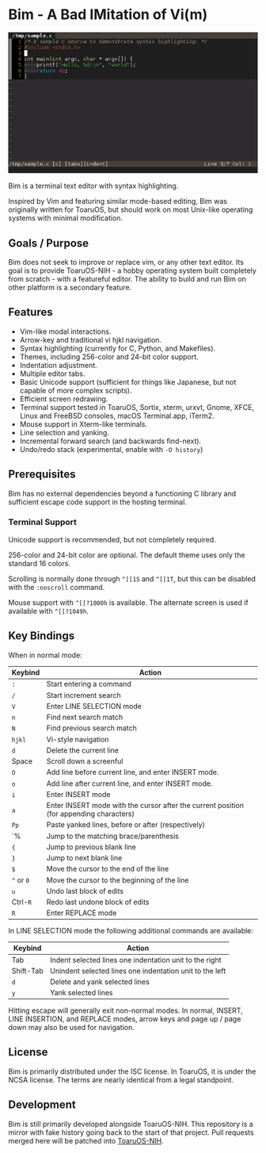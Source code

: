 # Bim - A Bad IMitation of Vi(m)

![screenshot](screenshot.png)

Bim is a terminal text editor with syntax highlighting.

Inspired by Vim and featuring similar mode-based editing, Bim was originally written for ToaruOS, but should work on most Unix-like operating systems with minimal modification.

## Goals / Purpose

Bim does not seek to improve or replace vim, or any other text editor. Its goal is to provide ToaruOS-NIH - a hobby operating system built completely from scratch - with a featureful editor. The ability to build and run Bim on other platform is a secondary feature.

## Features

- Vim-like modal interactions.
- Arrow-key and traditional vi hjkl navigation.
- Syntax highlighting (currently for C, Python, and Makefiles).
- Themes, including 256-color and 24-bit color support.
- Indentation adjustment.
- Multiple editor tabs.
- Basic Unicode support (sufficient for things like Japanese, but not capable of more complex scripts).
- Efficient screen redrawing.
- Terminal support tested in ToaruOS, Sortix, xterm, urxvt, Gnome, XFCE, Linux and FreeBSD consoles, macOS Terminal.app, iTerm2.
- Mouse support in Xterm-like terminals.
- Line selection and yanking.
- Incremental forward search (and backwards find-next).
- Undo/redo stack (experimental, enable with `-O history`)

## Prerequisites

Bim has no external dependencies beyond a functioning C library and sufficient escape code support in the hosting terminal.

### Terminal Support

Unicode support is recommended, but not completely required.

256-color and 24-bit color are optional. The default theme uses only the standard 16 colors.

Scrolling is normally done through `^[[1S` and `^[[1T`, but this can be disabled with the `:noscroll` command.

Mouse support with `^[[?1000h` is available. The alternate screen is used if available with `^[[?1049h`.

## Key Bindings

When in normal mode:

| **Keybind** | **Action**                                                                              |
|-------------|-----------------------------------------------------------------------------------------|
| `:`         | Start entering a command                                                                |
| `/`         | Start increment search                                                                  |
| `V`         | Enter LINE SELECTION mode                                                               |
| `n`         | Find next search match                                                                  |
| `N`         | Find previous search match                                                              |
| `hjkl`      | Vi-style navigation                                                                     |
| `d`         | Delete the current line                                                                 |
| Space       | Scroll down a screenful                                                                 |
| `O`         | Add line before current line, and enter INSERT mode.                                    |
| `o`         | Add line after current line, and enter INSERT mode.                                     |
| `i`         | Enter INSERT mode                                                                       |
| `a`         | Enter INSERT mode with the cursor after the current position (for appending characters) |
| `Pp`        | Paste yanked lines, before or after (respectively)                                      |
| `%          | Jump to the matching brace/parenthesis                                                  |
| `{`         | Jump to previous blank line                                                             |
| `}`         | Jump to next blank line                                                                 |
| `$`         | Move the cursor to the end of the line                                                  |
| `^` or `0`  | Move the cursor to the beginning of the line                                            |
| `u`         | Undo last block of edits                                                                |
| Ctrl-`R`    | Redo last undone block of edits                                                         |
| `R`         | Enter REPLACE mode                                                                      |

In LINE SELECTION mode the following additional commands are available:

| **Keybind** | **Action**                                               |
|-------------|----------------------------------------------------------|
| Tab         | Indent selected lines one indentation unit to the right  |
| Shift-Tab   | Unindent selected lines one indentation unit to the left |
| `d`         | Delete and yank selected lines                           |
| `y`         | Yank selected lines                                      |

Hitting escape will generally exit non-normal modes. In normal, INSERT, LINE INSERTION, and REPLACE modes, arrow keys and page up / page down may also be used for navigation.

## License

Bim is primarily distributed under the ISC license. In ToaruOS, it is under the NCSA license. The terms are nearly identical from a legal standpoint.

## Development

Bim is still primarily developed alongside ToaruOS-NIH. This repository is a mirror with fake history going back to the start of that project. Pull requests merged here will be patched into [ToaruOS-NIH](https://git.toaruos.org/klange/toaru-nih).
